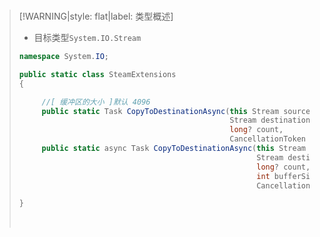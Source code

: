 <br/>



>[!WARNING|style: flat|label: 类型概述]
>
>- 目标类型`System.IO.Stream`
>
>```csharp
>namespace System.IO;
>
>public static class SteamExtensions
>{
>
>      //[ 缓冲区的大小 ]默认 4096
>      public static Task CopyToDestinationAsync(this Stream source, 
>                                                Stream destination, 
>                                                long? count, 
>                                                CancellationToken cancel);
>      public static async Task CopyToDestinationAsync(this Stream source, 
>                                                      Stream destination, 
>                                                      long? count,     //[ 指定 ]复制字节数 ( NULL: ALL )
>                                                      int bufferSize,  //缓冲区大小
>                                                      CancellationToken cancel)
>
>}
>
>
>```
>
>
>
><br/>

